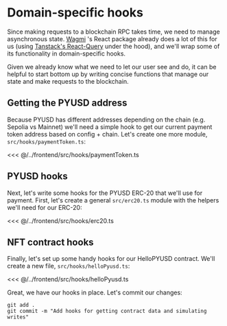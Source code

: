 # Domain-specific hooks

Since making requests to a blockchain RPC takes time, we need to manage asynchronous state. [Wagmi](https://github.com/wagmi) 's React package already does a lot of this for us (using [Tanstack's React-Query](https://github.com/tanstack/react-query) under the hood), and we'll wrap some of its functionality in domain-specific hooks.

Given we already know what we need to let our user see and do, it can be helpful to start bottom up by writing concise functions that manage our state and make requests to the blockchain.

## Getting the PYUSD address

Because PYUSD has different addresses depending on the chain (e.g. Sepolia vs Mainnet) we'll need a simple hook to get our current payment token address based on config + chain. Let's create one more module, `src/hooks/paymentToken.ts`:

<<< @/../frontend/src/hooks/paymentToken.ts

## PYUSD hooks

Next, let's write some hooks for the PYUSD ERC-20 that we'll use for payment. First, let's create a general `src/erc20.ts` module with the helpers we'll need for our ERC-20:

<<< @/../frontend/src/hooks/erc20.ts

## NFT contract hooks

Finally, let's set up some handy hooks for our HelloPYUSD contract. We'll create a new file, `src/hooks/helloPyusd.ts`:

<<< @/../frontend/src/hooks/helloPyusd.ts

Great, we have our hooks in place. Let's commit our changes:

```shell
git add .
git commit -m "Add hooks for getting contract data and simulating writes"
```
